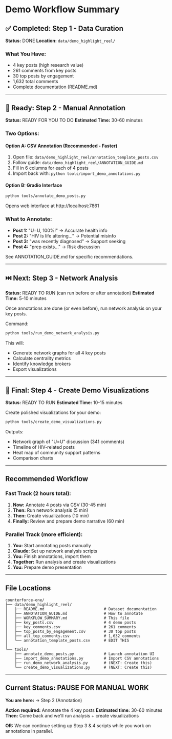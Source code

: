 # Demo Workflow Summary

## ✅ Completed: Step 1 - Data Curation

**Status:** DONE
**Location:** `data/demo_highlight_reel/`

### What You Have:
- 4 key posts (high research value)
- 261 comments from key posts
- 30 top posts by engagement
- 1,632 total comments
- Complete documentation (README.md)

---

## 📝 Ready: Step 2 - Manual Annotation

**Status:** READY FOR YOU TO DO
**Estimated Time:** 30-60 minutes

### Two Options:

#### Option A: CSV Annotation (Recommended - Faster)
1. Open file: `data/demo_highlight_reel/annotation_template_posts.csv`
2. Follow guide: `data/demo_highlight_reel/ANNOTATION_GUIDE.md`
3. Fill in 6 columns for each of 4 posts
4. Import back with: `python tools/import_demo_annotations.py`

#### Option B: Gradio Interface
```bash
python tools/annotate_demo_posts.py
```
Opens web interface at http://localhost:7861

### What to Annotate:
- **Post 1:** "U=U, 100%!" → Accurate health info
- **Post 2:** "HIV is life altering..." → Potential misinfo
- **Post 3:** "was recently diagnosed" → Support seeking
- **Post 4:** "prep exists..." → Risk discussion

See ANNOTATION_GUIDE.md for specific recommendations.

---

## ⏭️ Next: Step 3 - Network Analysis

**Status:** READY TO RUN (can run before or after annotation)
**Estimated Time:** 5-10 minutes

Once annotations are done (or even before), run network analysis on your key posts.

Command:
```bash
python tools/run_demo_network_analysis.py
```

This will:
- Generate network graphs for all 4 key posts
- Calculate centrality metrics
- Identify knowledge brokers
- Export visualizations

---

## 🎨 Final: Step 4 - Create Demo Visualizations

**Status:** READY TO RUN
**Estimated Time:** 10-15 minutes

Create polished visualizations for your demo:

```bash
python tools/create_demo_visualizations.py
```

Outputs:
- Network graph of "U=U" discussion (341 comments)
- Timeline of HIV-related posts
- Heat map of community support patterns
- Comparison charts

---

## Recommended Workflow

### Fast Track (2 hours total):
1. **Now:** Annotate 4 posts via CSV (30-45 min)
2. **Then:** Run network analysis (5 min)
3. **Then:** Create visualizations (10 min)
4. **Finally:** Review and prepare demo narrative (60 min)

### Parallel Track (more efficient):
1. **You:** Start annotating posts manually
2. **Claude:** Set up network analysis scripts
3. **You:** Finish annotations, import them
4. **Together:** Run analysis and create visualizations
5. **You:** Prepare demo presentation

---

## File Locations

```
counterforce-one/
├── data/demo_highlight_reel/
│   ├── README.md                          # Dataset documentation
│   ├── ANNOTATION_GUIDE.md                # How to annotate
│   ├── WORKFLOW_SUMMARY.md                # This file
│   ├── key_posts.csv                      # 4 demo posts
│   ├── key_comments.csv                   # 261 comments
│   ├── top_posts_by_engagement.csv        # 30 top posts
│   ├── all_top_comments.csv               # 1,632 comments
│   └── annotation_template_posts.csv      # EDIT THIS
│
└── tools/
    ├── annotate_demo_posts.py             # Launch annotation UI
    ├── import_demo_annotations.py         # Import CSV annotations
    ├── run_demo_network_analysis.py       # (NEXT: Create this)
    └── create_demo_visualizations.py      # (NEXT: Create this)
```

---

## Current Status: PAUSE FOR MANUAL WORK

**You are here:** → Step 2 (Annotation)

**Action required:** Annotate the 4 key posts
**Estimated time:** 30-60 minutes
**Then:** Come back and we'll run analysis + create visualizations

**OR:** We can continue setting up Step 3 & 4 scripts while you work on annotations in parallel.
